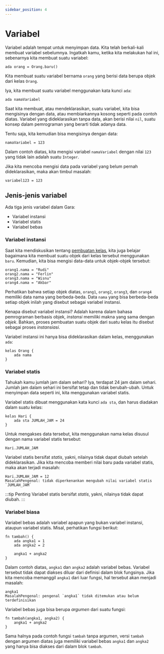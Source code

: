 ```yaml
---
sidebar_position: 4
---
```


# Variabel

Variabel adalah tempat untuk menyimpan data. Kita telah berkali-kali membuat variabel sebelumnya. Ingatkah kamu, ketika kita melakukan hal ini, sebenarnya kita membuat suatu variabel:

```gara
ada orang = Orang.baru()
```

Kita membuat suatu variabel bernama `orang` yang berisi data berupa objek dari kelas `Orang`.

Iya, kita membuat suatu variabel menggunakan kata kunci `ada`:

```gara
ada namaVariabel
```

Saat kita membuat, atau mendeklarasikan, suatu variabel, kita bisa mengisinya dengan data, atau membiarkannya kosong seperti pada contoh diatas. Variabel yang dideklarasikan tanpa data, akan berisi nilai `nil`, suatu konsep dalam pemrograman yang berarti tidak adanya data.

Tentu saja, kita kemudian bisa mengisinya dengan data:

```gara
namaVariabel = 123
```

Dalam contoh diatas, kita mengisi variabel `namaVariabel` dengan nilai `123` yang tidak lain adalah suatu `Integer`.

Jika kita mencoba mengisi data pada variabel yang belum pernah dideklarasikan, maka akan timbul masalah:

```gara
variabel123 = 123
```

## Jenis-jenis variabel

Ada tiga jenis variabel dalam Gara:

- Variabel instansi
- Variabel statis
- Variabel bebas

### Variabel instansi

Saat kita mendiskusikan tentang [pembuatan kelas](/docs/kelas/membuat-kelasmu-sendiri), kita juga belajar bagaimana kita membuat suatu objek dari kelas tersebut menggunakan `baru`. Kemudian, kita bisa mengisi data-data untuk objek-objek tersebut:

```gara
orang1.nama = "Rudi"
orang2.nama = "Ferlin"
orang3.nama = "Wisnu"
orang4.nama = "Akbar"
```

Perhatikan bahwa setiap objek diatas, `orang1`, `orang2`, `orang3`, dan `orang4` memiliki data nama yang berbeda-beda. Data `nama` yang bisa berbeda-beda setiap objek inilah yang disebut sebagai variabel instansi.

Kenapa disebut variabel instansi? Adalah karena dalam bahasa pemrograman berbasis objek, _instansi_ memiliki makna yang sama dengan _objek_. Bahkan, proses pembuatan suatu objek dari suatu kelas itu disebut sebagai proses _instansiasi_.

Variabel instansi ini hanya bisa dideklarasikan dalam kelas, menggunakan `ada`:

```gara
kelas Orang {
    ada nama
}
```

### Variabel statis

Tahukah kamu jumlah jam dalam sehari? Iya, terdapat 24 jam dalam sehari. Jumlah jam dalam sehari ini bersifat tetap dan tidak berubah-ubah. Untuk menyimpan data seperti ini, kita menggunakan variabel statis.

Variabel statis dibuat menggunakan kata kunci `ada sta`, dan harus diadakan dalam suatu kelas:

```gara
kelas Hari {
    ada sta JUMLAH_JAM = 24
}
```

Untuk mengakses data tersebut, kita menggunakan nama kelas disusul dengan nama variabel statis tersebut:

```gara
Hari.JUMLAH_JAM
```

Variabel statis bersifat _statis_, yakni, nilainya tidak dapat diubah setelah dideklarasikan. Jika kita mencoba memberi nilai baru pada variabel statis, maka akan terjadi masalah:

```gara
Hari.JUMLAH_JAM = 12
MasalahPengenal: tidak diperkenankan mengubah nilai variabel statis `JUMLAH_JAM`
```

:::tip Penting
Variabel statis bersifat _statis_, yakni, nilainya tidak dapat diubah.
:::

### Variabel biasa

Variabel bebas adalah variabel apapun yang bukan variabel instansi, ataupun variabel statis. Misal, perhatikan fungsi berikut:

```gara title="Fungsi tambah tanpa argumen"
fn tambah() {
    ada angka1 = 1
    ada angka2 = 2

    angka1 + angka2
}
```

Dalam contoh diatas, `angka1` dan `angka2` adalah variabel bebas. Variabel tersebut tidak dapat diakses diluar dari definisi dalam blok fungsinya. Jika kita mencoba memanggil `angka1` dari luar fungsi, hal tersebut akan menjadi masalah:

```gara
angka1
MasalahPengenal: pengenal `angka1` tidak ditemukan atau belum terdefinisikan
```

Variabel bebas juga bisa berupa _argumen_ dari suatu fungsi:

```gara title="Fungsi tambah dengan argumen"
fn tambah(angka1, angka2) {
    angka1 + angka2
}
```

Sama halnya pada contoh fungsi `tambah` tanpa argumen, versi `tambah` dengan argumen diatas juga memiliki variabel bebas `angka1` dan `angka2` yang hanya bisa diakses dari dalam blok `tambah`.
